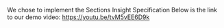 We chose to implement the Sections Insight Specification
Below is the link to our demo video:
https://youtu.be/tvM5vEE6D9k
